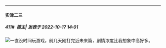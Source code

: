 

*****

####  实津二三  
##### 411#         楼主| 发表于 2022-10-17 14:01

<img src="https://static.saraba1st.com/image/smiley/face2017/009.gif" referrerpolicy="no-referrer">一直没时间玩游戏，前几天刚打完近未来篇，剧情浓度比我想象中高好多。

